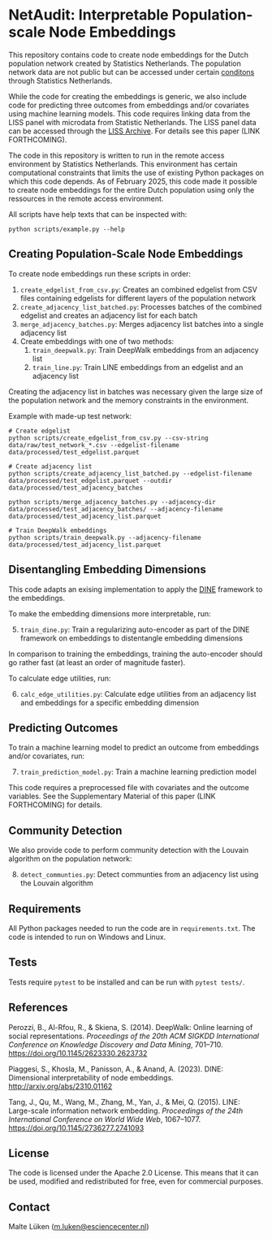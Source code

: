 # NetAudit: Interpretable Population-scale Node Embeddings

This repository contains code to create node embeddings for the Dutch population network created by Statistics Netherlands. The population network data are not public but can be accessed under certain [conditons](https://www.cbs.nl/nl-nl/onze-diensten/maatwerk-en-microdata/microdata-zelf-onderzoek-doen) through Statistics Netherlands.

While the code for creating the embeddings is generic, we also include code for predicting three outcomes from embeddings and/or covariates using machine learning models. This code requires linking data from the LISS panel with microdata from Statistic Netherlands. The LISS panel data can be accessed through the [LISS Archive](https://www.lissdata.nl/how-it-works-archive). For details see this paper (LINK FORTHCOMING).

The code in this repository is written to run in the remote access environment by Statistics Netherlands. This environment has certain computational constraints that limits the use of existing Python packages on which this code depends. As of February 2025, this code made it possible to create node embeddings for the entire Dutch population using only the ressources in the remote access environment.

All scripts have help texts that can be inspected with:

```
python scripts/example.py --help
```

## Creating Population-Scale Node Embeddings

To create node embeddings run these scripts in order:

1. `create_edgelist_from_csv.py`: Creates an combined edgelist from CSV files containing edgelists for different layers of the population network
2. `create_adjacency_list_batched.py`: Processes batches of the combined edgelist and creates an adjacency list for each batch
3. `merge_adjacency_batches.py`: Merges adjacency list batches into a single adjacency list
4. Create embeddings with one of two methods:
    1. `train_deepwalk.py`: Train DeepWalk embeddings from an adjacency list
    2. `train_line.py`: Train LINE embeddings from an edgelist and an adjacency list

Creating the adjacency list in batches was necessary given the large size of the population network and the memory constraints in the environment.

Example with made-up test network:
```
# Create edgelist
python scripts/create_edgelist_from_csv.py --csv-string data/raw/test_network_*.csv --edgelist-filename data/processed/test_edgelist.parquet

# Create adjacency list
python scripts/create_adjacency_list_batched.py --edgelist-filename data/processed/test_edgelist.parquet --outdir data/processed/test_adjacency_batches

python scripts/merge_adjacency_batches.py --adjacency-dir data/processed/test_adjacency_batches/ --adjacency-filename data/processed/test_adjacency_list.parquet

# Train DeepWalk embeddings
python scripts/train_deepwalk.py --adjacency-filename data/processed/test_adjacency_list.parquet
```

## Disentangling Embedding Dimensions

This code adapts an exising implementation to apply the [DINE](http://arxiv.org/abs/2310.01162) framework to the embeddings.

To make the embedding dimensions more interpretable, run:

5. `train_dine.py`: Train a regularizing auto-encoder as part of the DINE framework on embeddings to distentangle embedding dimensions

In comparison to training the embeddings, training the auto-encoder should go rather fast (at least an order of magnitude faster).

To calculate edge utilities, run:

6. `calc_edge_utilities.py`: Calculate edge utilities from an adjacency list and embeddings for a specific embedding dimension

## Predicting Outcomes

To train a machine learning model to predict an outcome from embeddings and/or covariates, run:

7. `train_prediction_model.py`: Train a machine learning prediction model 

This code requires a preprocessed file with covariates and the outcome variables. See the Supplementary Material of this paper (LINK FORTHCOMING) for details.

## Community Detection

We also provide code to perform community detection with the Louvain algorithm on the population network:

8. `detect_communties.py`: Detect communties from an adjacency list using the Louvain algorithm

## Requirements

All Python packages needed to run the code are in `requirements.txt`. The code is intended to run on Windows and Linux.

## Tests

Tests require `pytest` to be installed and can be run with `pytest tests/`.

## References

Perozzi, B., Al-Rfou, R., & Skiena, S. (2014). DeepWalk: Online learning of social representations. *Proceedings of the 20th ACM SIGKDD International Conference on Knowledge Discovery and Data Mining*, 701–710. https://doi.org/10.1145/2623330.2623732

Piaggesi, S., Khosla, M., Panisson, A., & Anand, A. (2023). DINE: Dimensional interpretability of node embeddings. http://arxiv.org/abs/2310.01162

Tang, J., Qu, M., Wang, M., Zhang, M., Yan, J., & Mei, Q. (2015). LINE: Large-scale information network embedding. *Proceedings of the 24th International Conference on World Wide Web*, 1067–1077. https://doi.org/10.1145/2736277.2741093


## License

The code is licensed under the Apache 2.0 License. This means that it can be used, modified and redistributed for free, even for commercial purposes.

## Contact

Malte Lüken (m.luken@esciencecenter.nl)
